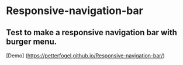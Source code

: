 # Responsive-navigation-bar
## Test to make a responsive navigation bar with burger menu.
[Demo] (https://petterfogel.github.io/Responsive-navigation-bar/)
